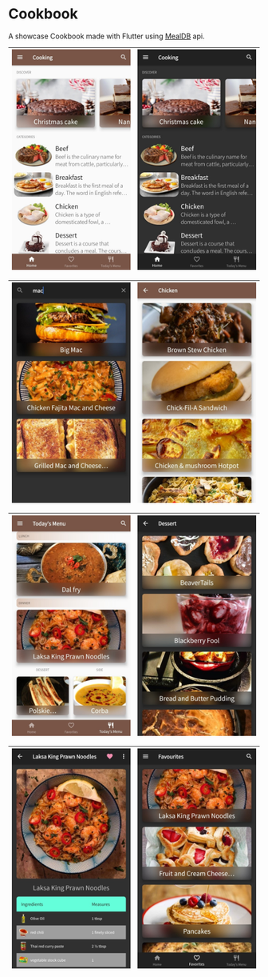 # Cookbook

A showcase Cookbook made with Flutter using [MealDB] api.

| ![i1] | ![i2] |
| ----- | ----- |


| ![i3] | ![i4] |
| ----- | ----- |


| ![i5] | ![i6] |
| ----- | ----- |


| ![i7] | ![i8] |
| ----- | ----- |


[icon]: images/icon.webp
[mealdb]: https://themealdb.com
[i1]: screenshots/1.jpg
[i2]: screenshots/2.jpg
[i3]: screenshots/3.jpg
[i4]: screenshots/4.jpg
[i5]: screenshots/5.jpg
[i6]: screenshots/6.jpg
[i7]: screenshots/7.jpg
[i8]: screenshots/8.jpg
